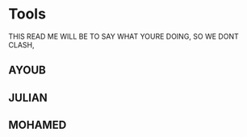 Tools
=====


THIS READ ME WILL BE TO SAY WHAT YOURE DOING, SO WE DONT CLASH,


AYOUB
------------




JULIAN
------------




MOHAMED
--------------
